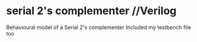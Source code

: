 # serial 2's complementer //Verilog
Behavioural model of a Serial 2's complementer
Included my testbench file too
